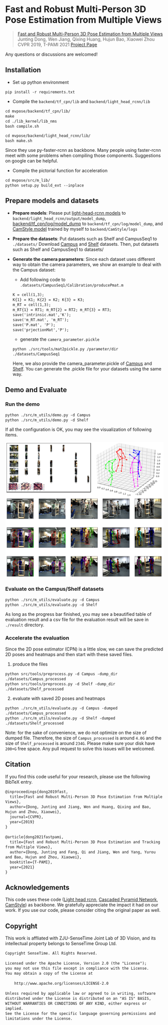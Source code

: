 # Fast and Robust Multi-Person 3D Pose Estimation from Multiple Views



> [Fast and Robust Multi-Person 3D Pose Estimation from Multiple Views](https://arxiv.org/pdf/1901.04111.pdf)  
> Junting Dong, Wen Jiang, Qixing Huang, Hujun Bao, Xiaowei Zhou   
> CVPR 2019, T-PAMI 2021 
> [Project Page](https://zju3dv.github.io/mvpose/)

Any questions or discussions are welcomed!


## Installation

 - Set up python environment

```   
pip install -r requirements.txt
```    

 - Compile the `backend/tf_cpn/lib` and `backend/light_head_rcnn/lib`
```
cd mvpose/backend/tf_cpn/lib/
make
cd ./lib_kernel/lib_nms
bash compile.sh
```
```
cd mvpose/backend/light_head_rcnn/lib/
bash make.sh
```

 Since they use py-faster-rcnn as backbone. Many people using faster-rcnn meet with some problems when compiling those components. Suggestions on google can be helpful.

 - Compile the pictorial function for acceleration
```
cd mvpose/src/m_lib/
python setup.py build_ext --inplace
```

## Prepare models and datasets

 -  **Prepare models**: 
Please put [light-head-rcnn models](https://drive.google.com/file/d/1klpM_DEIn2Ln4ZN-xWHdvwp40dYpQ05b/view?usp=sharing) to `backend/light_head_rcnn/output/model_dump`, 
    [backend/tf_cpn/log/model_dump](https://drive.google.com/file/d/1DJF4p-SC_PokGtt7TbCVPgo-EWRQYhGi/view?usp=sharing) to `backend/tf_cpn/log/model_dump`,
    and [CamStyle model](https://drive.google.com/file/d/1FRAu6sr0Bd39ZliCscum69mwuZ1j502b/view?usp=sharing) trained by myself to `backend/CamStyle/logs`

 - **Prepare the datasets**: 
Put datasets such as Shelf and CampusSeq1 to `./datasets/`
Download [Campus](http://campar.cs.tum.edu/files/belagian/multihuman/CampusSeq1.tar.bz2) and [Shelf](http://campar.cs.tum.edu/files/belagian/multihuman/Shelf.tar.bz2) datasets. Then, put datasets such as Shelf and CampusSeq1 to datasets/

 - **Generate the camera parameters**: 
   Since each dataset uses different way to obtain the camera parameters, we show an example to deal with the Campus dataset: 
   - Add following code to `.datasets/CampusSeq1/Calibration/producePmat.m`
   ```
   K = cell(1,3);
   K{1} = K1; K{2} = K2; K{3} = K3;
   m_RT = cell(1,3);
   m_RT{1} = RT1; m_RT{2} = RT2; m_RT{3} = RT3;
   save('intrinsic.mat','K');
   save('m_RT.mat', 'm_RT');
   save('P.mat', 'P');
   save('prjectionMat','P');
   ```
   - generate the `camera_parameter.pickle`
   ```
   python ./src/tools/mat2pickle.py /parameter/dir ./datasets/CampusSeq1
   ```
   Here, we also provide the camera_parameter.pickle of [Campus](https://drive.google.com/file/d/1BvIyB53Jb_asZ2gEoIRh8gYUvHxPDcPA/view?usp=sharing) and [Shelf](https://drive.google.com/file/d/1mWe9CpyYrsU7t2FFf5PMJw5CqFE-3Otj/view?usp=sharing). You can generate the .pickle file for your datasets using the same way.
## Demo and Evaluate

### Run the demo

```
python ./src/m_utils/demo.py -d Campus
python ./src/m_utils/demo.py -d Shelf
```

If all the configuration is OK, you may see the visualization of following items.

![matching](./assets/result.png)



### Evaluate on the Campus/Shelf datasets

```
python ./src/m_utils/evaluate.py -d Campus
python ./src/m_utils/evaluate.py -d Shelf
```
As long as the progress bar finished, you may see a beautified table of evaluation result and a csv file for the evaluation result will be save in `./result` directory.

### Accelerate the evaluation

Since the 2D pose estimator (CPN) is a little slow, we can save the predicted 2D poses and heatmaps and then start with these saved files.

 1. produce the files
```
python src/tools/preprocess.py -d Campus -dump_dir ./datasets/Campus_processed
python src/tools/preprocess.py -d Shelf -dump_dir ./datasets/Shelf_processed
```
 2. evaluate with saved 2D poses and heatmaps
```
python ./src/m_utils/evaluate.py -d Campus -dumped ./datasets/Campus_processed
python ./src/m_utils/evaluate.py -d Shelf -dumped ./datasets/Shelf_processed
```
Note: for the sake of convenience, we do not optimize on the size of dumped file.
Therefore, the size of `Campus_processed` is around `4.0G` and the size of `Shelf_processed` is around `234G`. Please make sure your disk have `200+G` free space. Any pull request to solve this issues will be welcomed.

## Citation

If you find this code useful for your research, please use the following BibTeX entry.

```
@inproceedings{dong2019fast,
  title={Fast and Robust Multi-Person 3D Pose Estimation from Multiple Views},
  author={Dong, Junting and Jiang, Wen and Huang, Qixing and Bao, Hujun and Zhou, Xiaowei},
  journal={CVPR},
  year={2019}
}

@article{dong2021fastpami,
  title={Fast and Robust Multi-Person 3D Pose Estimation and Tracking from Multiple Views},
  author={Dong, Junting and Fang, Qi and Jiang, Wen and Yang, Yurou and Bao, Hujun and Zhou, Xiaowei},
  booktitle={T-PAMI},
  year={2021}
}
```
## Acknowledgements
This code uses these code ([Light head rcnn](https://github.com/zengarden/light_head_rcnn), [Cascaded Pyramid Network](https://github.com/chenyilun95/tf-cpn), [CamStyle](https://github.com/zhunzhong07/CamStyle)) as backbone. We gratefully appreciate the impact it had on our work. If you use our code, please consider citing the original paper as well.

## Copyright

This work is affliated with ZJU-SenseTime Joint Lab of 3D Vision, and its intellectual property belongs to SenseTime Group Ltd.

```
Copyright SenseTime. All Rights Reserved.

Licensed under the Apache License, Version 2.0 (the "License");
you may not use this file except in compliance with the License.
You may obtain a copy of the License at

    http://www.apache.org/licenses/LICENSE-2.0

Unless required by applicable law or agreed to in writing, software
distributed under the License is distributed on an "AS IS" BASIS,
WITHOUT WARRANTIES OR CONDITIONS OF ANY KIND, either express or implied.
See the License for the specific language governing permissions and
limitations under the License.
```
